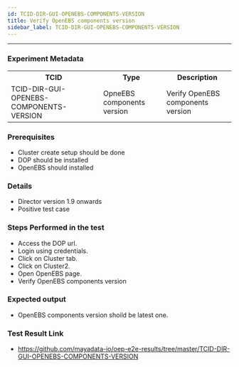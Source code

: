 ```yaml
---
id: TCID-DIR-GUI-OPENEBS-COMPONENTS-VERSION
title: Verify OpenEBS components version
sidebar_label: TCID-DIR-GUI-OPENEBS-COMPONENTS-VERSION
---
```

------

### Experiment Metadata

<table>
  <tr>
    <th> TCID </th>
    <th> Type </th>
    <th> Description </th>
  </tr>
  <tr>
    <td> TCID-DIR-GUI-OPENEBS-COMPONENTS-VERSION </td>
    <td> OpneEBS components version </td>
    <td> Verify OpenEBS components version </td>
  </tr>
</table>

### Prerequisites
- Cluster create setup should be done
- DOP should be installed
- OpenEBS should installed

### Details
- Director version 1.9 onwards
- Positive test case

### Steps Performed in the test

- Access the DOP url.
- Login using credentials.
- Click on Cluster tab.
- Click on Cluster2.
- Open OpenEBS page.
- Verify OpenEBS components version

### Expected output

- OpenEBS components version shoild be latest one.


### Test Result Link

- https://github.com/mayadata-io/oep-e2e-results/tree/master/TCID-DIR-GUI-OPENEBS-COMPONENTS-VERSION
